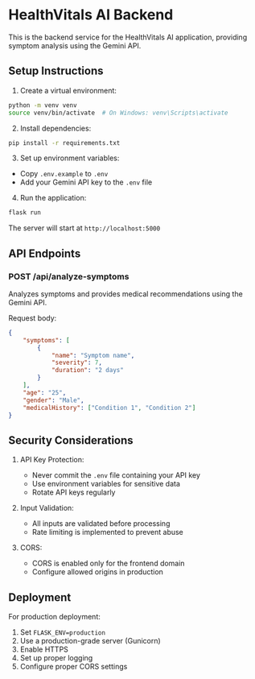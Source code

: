 # HealthVitals AI Backend

This is the backend service for the HealthVitals AI application, providing symptom analysis using the Gemini API.

## Setup Instructions

1. Create a virtual environment:
```bash
python -m venv venv
source venv/bin/activate  # On Windows: venv\Scripts\activate
```

2. Install dependencies:
```bash
pip install -r requirements.txt
```

3. Set up environment variables:
- Copy `.env.example` to `.env`
- Add your Gemini API key to the `.env` file

4. Run the application:
```bash
flask run
```

The server will start at `http://localhost:5000`

## API Endpoints

### POST /api/analyze-symptoms
Analyzes symptoms and provides medical recommendations using the Gemini API.

Request body:
```json
{
    "symptoms": [
        {
            "name": "Symptom name",
            "severity": 7,
            "duration": "2 days"
        }
    ],
    "age": "25",
    "gender": "Male",
    "medicalHistory": ["Condition 1", "Condition 2"]
}
```

## Security Considerations

1. API Key Protection:
   - Never commit the `.env` file containing your API key
   - Use environment variables for sensitive data
   - Rotate API keys regularly

2. Input Validation:
   - All inputs are validated before processing
   - Rate limiting is implemented to prevent abuse

3. CORS:
   - CORS is enabled only for the frontend domain
   - Configure allowed origins in production

## Deployment

For production deployment:
1. Set `FLASK_ENV=production`
2. Use a production-grade server (Gunicorn)
3. Enable HTTPS
4. Set up proper logging
5. Configure proper CORS settings
